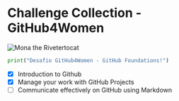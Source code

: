 # Challenge Collection - GitHub4Women

![Mona the Rivetertocat](https://octodex.github.com/images/mona-the-rivetertocat.png)

``` python
print("Desafio GitHub4Women - GitHub Foundations!")
```
- [x] Introduction to Github
- [x] Manage your work with GitHub Projects
- [ ] Communicate effectively on GitHub using Markdown
